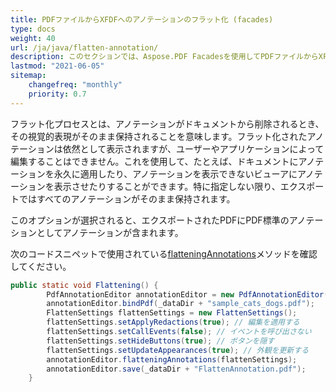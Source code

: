 ```yaml
---
title: PDFファイルからXFDFへのアノテーションのフラット化 (facades)
type: docs
weight: 40
url: /ja/java/flatten-annotation/
description: このセクションでは、Aspose.PDF Facadesを使用してPDFファイルからXFDFにアノテーションをエクスポートする方法を説明します。
lastmod: "2021-06-05"
sitemap:
    changefreq: "monthly"
    priority: 0.7
---
```


フラット化プロセスとは、アノテーションがドキュメントから削除されるとき、その視覚的表現がそのまま保持されることを意味します。フラット化されたアノテーションは依然として表示されますが、ユーザーやアプリケーションによって編集することはできません。これを使用して、たとえば、ドキュメントにアノテーションを永久に適用したり、アノテーションを表示できないビューアにアノテーションを表示させたりすることができます。特に指定しない限り、エクスポートではすべてのアノテーションがそのまま保持されます。

このオプションが選択されると、エクスポートされたPDFにPDF標準のアノテーションとしてアノテーションが含まれます。

次のコードスニペットで使用されている[flatteningAnnotations](https://reference.aspose.com/pdf/java/com.aspose.pdf.facades/PdfAnnotationEditor#flatteningAnnotations--)メソッドを確認してください。

```java
public static void Flattening() {
        PdfAnnotationEditor annotationEditor = new PdfAnnotationEditor();
        annotationEditor.bindPdf(_dataDir + "sample_cats_dogs.pdf");
        FlattenSettings flattenSettings = new FlattenSettings();
        flattenSettings.setApplyRedactions(true); // 編集を適用する
        flattenSettings.setCallEvents(false); // イベントを呼び出さない
        flattenSettings.setHideButtons(true); // ボタンを隠す
        flattenSettings.setUpdateAppearances(true); // 外観を更新する
        annotationEditor.flatteningAnnotations(flattenSettings);
        annotationEditor.save(_dataDir + "FlattenAnnotation.pdf");
    }
```